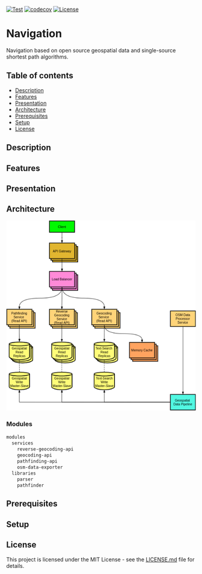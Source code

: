 [![Test](https://github.com/Nalhin/Navigation/actions/workflows/test.yml/badge.svg?branch=main)](https://github.com/Nalhin/Navigation/actions/workflows/test.yml)
[![codecov](https://codecov.io/gh/Nalhin/Navigation/branch/main/graph/badge.svg)](https://codecov.io/gh/Nalhin/Navigation)
[![License](https://img.shields.io/github/license/nalhin/Navigation)](LICENSE.md)

# Navigation

Navigation based on open source geospatial data and single-source shortest path algorithms.

## Table of contents
* [Description](#description)
* [Features](#features)
* [Presentation](#presentation)  
* [Architecture](#architecture)
* [Prerequisites](#prerequisites)
* [Setup](#setup)  
* [License](#license)

## Description

## Features

## Presentation

## Architecture

<p align="center">
    <img src="architecture/architecture.png" alt="architecture"/>
</p>

### Modules

```
modules
  services 
    reverse-geocoding-api
    geocoding-api
    pathfinding-api
    osm-data-exporter
  libraries 
    parser
    pathfinder

```

## Prerequisites

## Setup

## License

This project is licensed under the MIT License - see the [LICENSE.md](LICENSE.md) file for details.